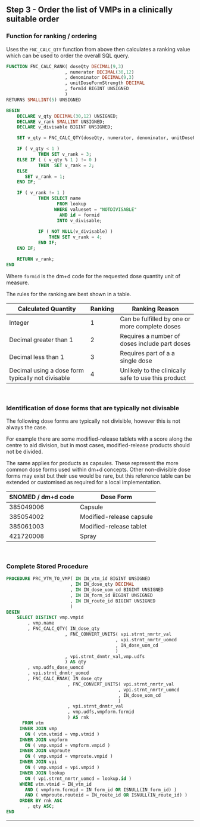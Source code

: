 ## Step 3 - Order the list of VMPs in a clinically suitable order

### Function for ranking / ordering

Uses the `FNC_CALC_QTY` function from above then calculates a ranking value which can be used to order the overall SQL query.

```sql
FUNCTION FNC_CALC_RANK( doseQty DECIMAL(9,3)
                      , numerator DECIMAL(30,12)
                      , denominator DECIMAL(9,3)
                      , unitDoseFormStrength DECIMAL
                      , formId BIGINT UNSIGNED
                      )
RETURNS SMALLINT(5) UNSIGNED

BEGIN
	DECLARE v_qty DECIMAL(30,12) UNSIGNED;
	DECLARE v_rank SMALLINT UNSIGNED;
	DECLARE v_divisable BIGINT UNSIGNED;

	SET v_qty = FNC_CALC_QTY(doseQty, numerator, denominator, unitDoseFormStrength);

	IF ( v_qty < 1 ) 
            THEN SET v_rank = 3;
	ELSE IF ( ( v_qty % 1 ) != 0 )
            THEN  SET v_rank = 2;
	ELSE 
	   SET v_rank = 1;
	END IF;

	IF ( v_rank != 1 )
            THEN SELECT name
                   FROM lookup
                  WHERE valueset = "NOTDIVISABLE"
                    AND id = formid 
                   INTO v_divisable;
	
            IF ( NOT NULL(v_divisable) ) 
                THEN SET v_rank = 4; 
            END IF;
	END IF;

	RETURN v_rank;
END
```

Where `formid` is the dm+d code for the requested dose quantity unit of measure.

The rules for the ranking are best shown in a table.

| Calculated Quantity                               | Ranking | Ranking Reason                                      |
| ------------------------------------------------- | ------- | --------------------------------------------------- |
| Integer                                           | 1       | Can be fulfilled by one or more complete doses      |
| Decimal greater than 1                            | 2       | Requires a number of doses include part doses       |
| Decimal less than 1                               | 3       | Requires part of a a single dose                    |
| Decimal using a dose form typically not divisable | 4       | Unlikely to the clinically safe to use this product |

<br/>

### Identification of dose forms that are typically not divisable

The following dose forms are typically not divisible, however this is not always the case.

For example there are some modified-release tablets with a score along the centre to aid division, but in most cases, modified-release products should not be divided. 

The same applies for products as capsules. These represent the more common dose forms used within dm+d concepts. Other non-divisible dose forms may exist but their use would be rare, but this reference table can be extended or customised as required for a local implementation.


| SNOMED / dm+d code | Dose Form                |
| ------------------ | ------------------------ |
| 385049006          | Capsule                  |
| 385054002          | Modified-release capsule |
| 385061003          | Modified-release tablet  |
| 421720008          | Spray                    |

<br/>

### Complete Stored Procedure

```sql
PROCEDURE PRC_VTM_TO_VMP( IN IN_vtm_id BIGINT UNSIGNED
                        , IN IN_dose_qty DECIMAL
                        , IN IN_dose_uom_cd BIGINT UNSIGNED
                        , IN IN_form_id BIGINT UNSIGNED
                        , IN IN_route_id BIGINT UNSIGNED
                        )
BEGIN
	SELECT DISTINCT vmp.vmpid
        , vmp.name
        , FNC_CALC_QTY( IN_dose_qty
                      , FNC_CONVERT_UNITS( vpi.strnt_nmrtr_val
                                         , vpi.strnt_nmrtr_uomcd
                                         , IN_dose_uom_cd
                                         )
                      , vpi.strnt_dnmtr_val,vmp.udfs
                      ) AS qty
        , vmp.udfs_dose_uomcd
        , vpi.strnt_dnmtr_uomcd
        , FNC_CALC_RNAK( IN_dose_qty
                       , FNC_CONVERT_UNITS( vpi.strnt_nmrtr_val
                                          , vpi.strnt_nmrtr_uomcd
                                          , IN_dose_uom_cd
                                          )
                       , vpi.strnt_dnmtr_val
                       , vmp.udfs,vmpform.formid
                       ) AS rnk
	  FROM vtm 
	 INNER JOIN vmp 
       ON ( vtm.vtmid = vmp.vtmid )
	 INNER JOIN vmpform
       ON ( vmp.vmpid = vmpform.vmpid )
	 INNER JOIN vmproute
       ON ( vmp.vmpid = vmproute.vmpid )
	 INNER JOIN vpi
       ON ( vmp.vmpid = vpi.vmpid )
	 INNER JOIN lookup
       ON ( vpi.strnt_nmrtr_uomcd = lookup.id )
	 WHERE vtm.vtmid = IN_vtm_id
	   AND ( vmpform.formid = IN_form_id OR ISNULL(IN_form_id) )
	   AND ( vmproute.routeid = IN_route_id OR ISNULL(IN_route_id) )
	 ORDER BY rnk ASC
        , qty ASC;
END
```

---